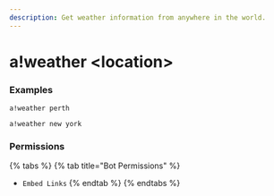 ```yaml
---
description: Get weather information from anywhere in the world.
---
```


# a!weather &lt;location&gt;

### Examples

```text
a!weather perth
```

```text
a!weather new york
```

### Permissions

{% tabs %}
{% tab title="Bot Permissions" %}
* `Embed Links`
{% endtab %}
{% endtabs %}

